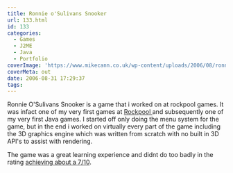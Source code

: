 ```yaml
---
title: Ronnie o'Sulivans Snooker
url: 133.html
id: 133
categories:
  - Games
  - J2ME
  - Java
  - Portfolio
coverImage: 'https://www.mikecann.co.uk/wp-content/uploads/2006/08/ronnie.png'
coverMeta: out
date: 2006-08-31 17:29:37
tags:
---
```


Ronnie O'Sulivans Snooker is a game that i worked on at rockpool games. It was infact one of my very first games at [Rockpool ](https://www.rockpoolgames.co.uk)and subsequently one of my very first Java games. I started off only doing the menu system for the game, but in the end i worked on virtually every part of the game including the 3D graphics engine which was written from scratch with no built in 3D API's to assist with rendering.
<!-- more -->
The game was a great learning experience and didnt do too badly in the rating [achieving about a 7/10](https://www.gamemobile.co.uk/ronnieosullivanssnooker.htm).